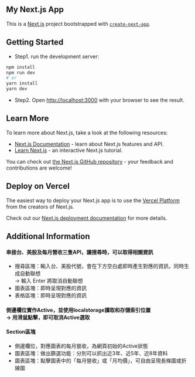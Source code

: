 ## My Next.js App

This is a [Next.js](https://nextjs.org/) project bootstrapped with [`create-next-app`](https://github.com/vercel/next.js/tree/canary/packages/create-next-app).

## Getting Started

- Step1. run the development server:
```bash
npm install
npm run dev
# or
yarn install
yarn dev
```

- Step2. Open [http://localhost:3000](http://localhost:3000) with your browser to see the result.


## Learn More

To learn more about Next.js, take a look at the following resources:

- [Next.js Documentation](https://nextjs.org/docs) - learn about Next.js features and API.
- [Learn Next.js](https://nextjs.org/learn) - an interactive Next.js tutorial.

You can check out [the Next.js GitHub repository](https://github.com/vercel/next.js/) - your feedback and contributions are welcome!

## Deploy on Vercel

The easiest way to deploy your Next.js app is to use the [Vercel Platform](https://vercel.com/new?utm_medium=default-template&filter=next.js&utm_source=create-next-app&utm_campaign=create-next-app-readme) from the creators of Next.js.

Check out our [Next.js deployment documentation](https://nextjs.org/docs/deployment) for more details.

## Additional Information

#### 串接台、美股及每月營收三隻API，讓搜尋時，可以取得相關資訊
- 搜尋區塊：輸入台、美股代號，會在下方空白處即時產生對應的資訊，同時生成自動聯想<br> -> 輸入 Enter 將取消自動聯想
- 圖表區塊：即時呈現對應的資訊
- 表格區塊：即時呈現對應的資訊

#### 側邊欄位實作Active，並使用localstorage讀取和存儲索引位置<br> -> 用滑鼠點擊，即可取消Active選取

#### Section區塊
- 側邊欄位，對應圖表的每月營收，為網頁初始的Active狀態
- 圖表區塊：做出篩選功能：分別可以抓出近3年、近5年、近8年資料
- 圖表區塊：點擊圖表中的「每月營收」或「月均價」，可自由呈現長條圖或折線圖
